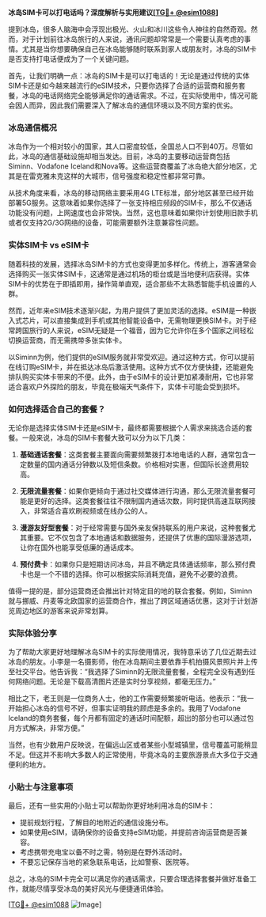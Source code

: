 **冰岛SIM卡可以打电话吗？深度解析与实用建议[[TG💪+ @esim1088](https://t.me/s/esim1088)]**

提到冰岛，很多人脑海中会浮现出极光、火山和冰川这些令人神往的自然奇观。然而，对于计划前往冰岛旅行的人来说，通讯问题却常常是一个需要认真考虑的事情。尤其是当你想要确保自己在冰岛能够随时联系到家人或朋友时，冰岛的SIM卡是否支持打电话便成为了一个关键问题。

首先，让我们明确一点：冰岛的SIM卡是可以打电话的！无论是通过传统的实体SIM卡还是如今越来越流行的eSIM技术，只要你选择了合适的运营商和服务套餐，冰岛的电话网络完全能够满足你的通话需求。不过，在实际使用中，情况可能会因人而异，因此我们需要深入了解冰岛的通信环境以及不同方案的优劣。

### 冰岛通信概况

冰岛作为一个相对较小的国家，其人口密度较低，全国总人口不到40万。尽管如此，冰岛的通信基础设施却相当发达。目前，冰岛的主要移动运营商包括Siminn、Vodafone Iceland和Nova等。这些运营商覆盖了冰岛绝大部分地区，尤其是在雷克雅未克这样的大城市，信号强度和稳定性都非常可靠。

从技术角度来看，冰岛的移动网络主要采用4G LTE标准，部分地区甚至已经开始部署5G服务。这意味着如果你选择了一张支持相应频段的SIM卡，那么不仅通话功能没有问题，上网速度也会非常快。当然，这也意味着如果你计划使用旧款手机或者仅支持2G/3G网络的设备，可能需要额外注意兼容性问题。

### 实体SIM卡 vs eSIM卡

随着科技的发展，选择冰岛SIM卡的方式也变得更加多样化。传统上，游客通常会选择购买一张实体SIM卡，这通常是通过机场的柜台或是当地便利店获得。实体SIM卡的优势在于即插即用，操作简单直观，适合那些不太熟悉智能手机设置的人群。

然而，近年来eSIM技术逐渐兴起，为用户提供了更加灵活的选择。eSIM是一种嵌入式芯片，可以直接集成到手机或其他智能设备中，无需物理更换SIM卡。对于经常跨国旅行的人来说，eSIM无疑是一个福音，因为它允许你在多个国家之间轻松切换运营商，而无需携带多张实体卡。

以Siminn为例，他们提供的eSIM服务就非常受欢迎。通过这种方式，你可以提前在线订购eSIM卡，并在抵达冰岛后激活使用。这种方式不仅方便快捷，还能避免排队购买实体卡带来的不便。此外，由于eSIM卡的设计更加紧凑耐用，它也非常适合喜欢户外探险的朋友，毕竟在极端天气条件下，实体卡可能会受到损坏。

### 如何选择适合自己的套餐？

无论你是选择实体SIM卡还是eSIM卡，最终都需要根据个人需求来挑选合适的套餐。一般来说，冰岛的SIM卡套餐大致可以分为以下几类：

1. **基础通话套餐**：这类套餐主要面向需要频繁拨打本地电话的人群，通常包含一定数量的国内通话分钟数以及短信条数。价格相对实惠，但国际长途费用较高。

2. **无限流量套餐**：如果你更倾向于通过社交媒体进行沟通，那么无限流量套餐可能是更好的选择。这类套餐往往不限制国内通话次数，同时提供高速互联网接入，非常适合喜欢刷视频或在线办公的人。

3. **漫游友好型套餐**：对于经常需要与国外亲友保持联系的用户来说，这种套餐尤其重要。它不仅包含了本地通话和数据服务，还提供了优惠的国际漫游选项，让你在国外也能享受低廉的通话成本。

4. **预付费卡**：如果你只是短期访问冰岛，并且不确定具体通话频率，那么预付费卡也是一个不错的选择。你可以根据实际消耗充值，避免不必要的浪费。

值得一提的是，部分运营商还会推出针对特定目的地的联合套餐。例如，Siminn就与挪威、丹麦等北欧国家的运营商合作，推出了跨区域通话优惠，这对于计划游览周边地区的游客来说非常划算。

### 实际体验分享

为了帮助大家更好地理解冰岛SIM卡的实际使用情况，我特意采访了几位近期去过冰岛的朋友。小李是一名摄影师，他在冰岛期间主要依靠手机拍摄风景照片并上传至社交平台。他告诉我：“我选择了Siminn的无限流量套餐，全程完全没有遇到任何网络问题。无论是下载高清图片还是实时分享视频，都毫无压力。”

相比之下，老王则是一位商务人士，他的工作需要频繁接听电话。他表示：“我一开始担心冰岛的信号不好，但事实证明我的顾虑是多余的。我用了Vodafone Iceland的商务套餐，每个月都有固定的通话时间配额，超出的部分也可以通过包月方式解决，非常方便。”

当然，也有少数用户反映说，在偏远山区或者某些小型城镇里，信号覆盖可能稍显不足。但这并不影响大多数人的正常使用，毕竟冰岛的主要旅游景点大多位于交通便利的地方。

### 小贴士与注意事项

最后，还有一些实用的小贴士可以帮助你更好地利用冰岛的SIM卡：

- 提前规划行程，了解目的地附近的通信设施分布。
- 如果使用eSIM，请确保你的设备支持eSIM功能，并提前咨询运营商是否兼容。
- 考虑携带充电宝以备不时之需，特别是在野外活动时。
- 不要忘记保存当地的紧急联系电话，比如警察、医院等。

总之，冰岛的SIM卡完全可以满足你的通话需求，只要合理选择套餐并做好准备工作，就能尽情享受冰岛的美好风光与便捷通讯体验。

[[TG💪+ @esim1088](https://t.me/s/esim1088) ![Image](https://i.postimg.cc/4NQfJmqS/Snipaste-2025-05-13-00-14-12.png)]